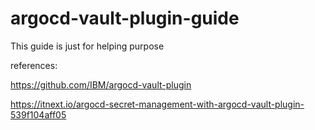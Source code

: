 # argocd-vault-plugin-guide
This guide is just for helping purpose

references: 

https://github.com/IBM/argocd-vault-plugin

https://itnext.io/argocd-secret-management-with-argocd-vault-plugin-539f104aff05
